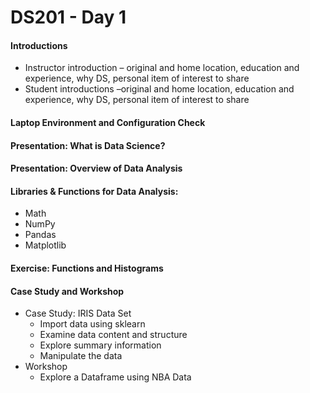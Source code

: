 # DS201 - Day 1

#### Introductions
- Instructor introduction – original and home location, education and experience, why DS, personal item of interest to 
share
- Student introductions –original and home location, education and experience, why DS, personal item of interest to 
share

#### Laptop Environment and Configuration Check

#### Presentation: What is Data Science?

#### Presentation: Overview of Data Analysis

#### Libraries & Functions for Data Analysis:
- Math
- NumPy
- Pandas
- Matplotlib

#### Exercise: Functions and Histograms

#### Case Study and Workshop
- Case Study: IRIS  Data Set
    - Import data using sklearn
    - Examine data content and structure
    - Explore summary information
    - Manipulate the data
- Workshop
    - Explore a Dataframe using NBA Data